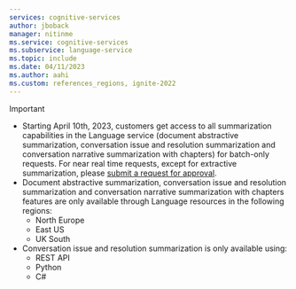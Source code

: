 ```yaml
---
services: cognitive-services
author: jboback
manager: nitinme
ms.service: cognitive-services
ms.subservice: language-service
ms.topic: include
ms.date: 04/11/2023
ms.author: aahi
ms.custom: references_regions, ignite-2022
---
```


> [!IMPORTANT]
> * Starting April 10th, 2023, customers get access to all summarization capabilities in the Language service (document abstractive summarization, conversation issue and resolution summarization and conversation narrative summarization with chapters) for batch-only requests. For near real time requests, except for extractive summarization, please [submit a request for approval](https://aka.ms/applyforgatedsummarizationfeatures).
> * Document abstractive summarization, conversation issue and resolution summarization and conversation narrative summarization with chapters features are only available through Language resources in the following regions:
>     * North Europe
>     * East US
>     * UK South
> * Conversation issue and resolution summarization is only available using:
>     * REST API
>     * Python
>     * C#
